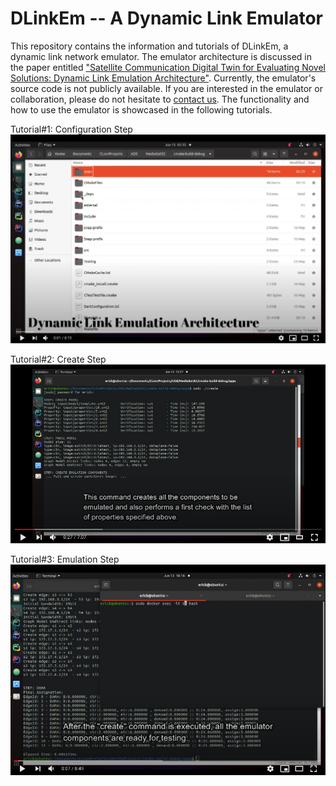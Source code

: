 # DLinkEm -- A Dynamic Link Emulator

This repository contains the information and tutorials of DLinkEm, a dynamic link network emulator. The emulator architecture is discussed in the paper entitled ["Satellite Communication Digital Twin for Evaluating Novel Solutions: Dynamic Link Emulation Architecture"](http://arxiv.org/abs/2107.07217). Currently, the emulator's source code is not publicly available. If you are interested in the emulator or collaboration, please do not hesitate to [contact us](mailto:erick.petersen@airbus.com,jorge.lopez-c@airbus.com,claude.poletti@airbus.com?subject=Regarding%20DLinkEm). The functionality and how to use the emulator is showcased in the following tutorials.

Tutorial#1: Configuration Step 
[![Tutorial#1: Configuration](https://github.com/ptrsen/DLinkEm/blob/main/img1.png)](https://youtu.be/e-_62pvsQI8)


Tutorial#2: Create Step
[![Tutorial#2: Create](https://github.com/ptrsen/DLinkEm/blob/main/img22.png)](https://youtu.be/YnE-ZHVPW24)


Tutorial#3: Emulation Step
[![Tutorial#3: Dynamic Parameters - Traffic Generation](https://github.com/ptrsen/DLinkEm/blob/main/img3.png)](https://youtu.be/KRrvyj9K6Tc)

